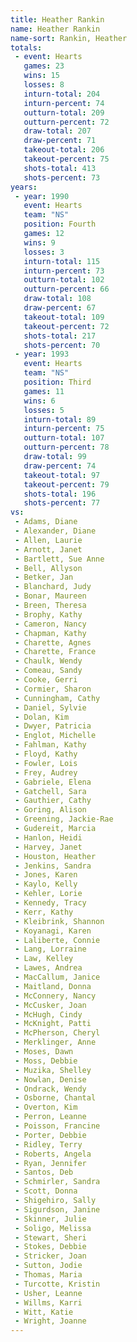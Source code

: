 ```yaml
---
title: Heather Rankin
name: Heather Rankin
name-sort: Rankin, Heather
totals:
 - event: Hearts
   games: 23
   wins: 15
   losses: 8
   inturn-total: 204
   inturn-percent: 74
   outturn-total: 209
   outturn-percent: 72
   draw-total: 207
   draw-percent: 71
   takeout-total: 206
   takeout-percent: 75
   shots-total: 413
   shots-percent: 73
years:
 - year: 1990
   event: Hearts
   team: "NS"
   position: Fourth
   games: 12
   wins: 9
   losses: 3
   inturn-total: 115
   inturn-percent: 73
   outturn-total: 102
   outturn-percent: 66
   draw-total: 108
   draw-percent: 67
   takeout-total: 109
   takeout-percent: 72
   shots-total: 217
   shots-percent: 70
 - year: 1993
   event: Hearts
   team: "NS"
   position: Third
   games: 11
   wins: 6
   losses: 5
   inturn-total: 89
   inturn-percent: 75
   outturn-total: 107
   outturn-percent: 78
   draw-total: 99
   draw-percent: 74
   takeout-total: 97
   takeout-percent: 79
   shots-total: 196
   shots-percent: 77
vs:
 - Adams, Diane
 - Alexander, Diane
 - Allen, Laurie
 - Arnott, Janet
 - Bartlett, Sue Anne
 - Bell, Allyson
 - Betker, Jan
 - Blanchard, Judy
 - Bonar, Maureen
 - Breen, Theresa
 - Brophy, Kathy
 - Cameron, Nancy
 - Chapman, Kathy
 - Charette, Agnes
 - Charette, France
 - Chaulk, Wendy
 - Comeau, Sandy
 - Cooke, Gerri
 - Cormier, Sharon
 - Cunningham, Cathy
 - Daniel, Sylvie
 - Dolan, Kim
 - Dwyer, Patricia
 - Englot, Michelle
 - Fahlman, Kathy
 - Floyd, Kathy
 - Fowler, Lois
 - Frey, Audrey
 - Gabriele, Elena
 - Gatchell, Sara
 - Gauthier, Cathy
 - Goring, Alison
 - Greening, Jackie-Rae
 - Gudereit, Marcia
 - Hanlon, Heidi
 - Harvey, Janet
 - Houston, Heather
 - Jenkins, Sandra
 - Jones, Karen
 - Kaylo, Kelly
 - Kehler, Lorie
 - Kennedy, Tracy
 - Kerr, Kathy
 - Kleibrink, Shannon
 - Koyanagi, Karen
 - Laliberte, Connie
 - Lang, Lorraine
 - Law, Kelley
 - Lawes, Andrea
 - MacCallum, Janice
 - Maitland, Donna
 - McConnery, Nancy
 - McCusker, Joan
 - McHugh, Cindy
 - McKnight, Patti
 - McPherson, Cheryl
 - Merklinger, Anne
 - Moses, Dawn
 - Moss, Debbie
 - Muzika, Shelley
 - Nowlan, Denise
 - Ondrack, Wendy
 - Osborne, Chantal
 - Overton, Kim
 - Perron, Leanne
 - Poisson, Francine
 - Porter, Debbie
 - Ridley, Terry
 - Roberts, Angela
 - Ryan, Jennifer
 - Santos, Deb
 - Schmirler, Sandra
 - Scott, Donna
 - Shigehiro, Sally
 - Sigurdson, Janine
 - Skinner, Julie
 - Soligo, Melissa
 - Stewart, Sheri
 - Stokes, Debbie
 - Stricker, Joan
 - Sutton, Jodie
 - Thomas, Maria
 - Turcotte, Kristin
 - Usher, Leanne
 - Willms, Karri
 - Witt, Katie
 - Wright, Joanne
---
```

